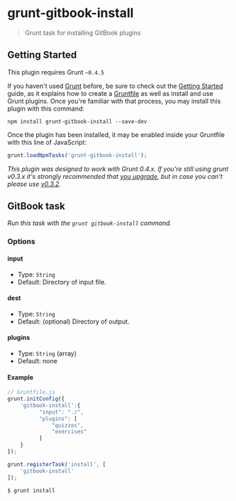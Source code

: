 # grunt-gitbook-install
> Grunt task for installing GitBook plugins

## Getting Started
This plugin requires Grunt `~0.4.5`

If you haven't used [Grunt](http://gruntjs.com/) before, be sure to check out the [Getting Started](http://gruntjs.com/getting-started) guide, as it explains how to create a [Gruntfile](http://gruntjs.com/sample-gruntfile) as well as install and use Grunt plugins. Once you're familiar with that process, you may install this plugin with this command:

```shell
npm install grunt-gitbook-install --save-dev
```

Once the plugin has been installed, it may be enabled inside your Gruntfile with this line of JavaScript:

```js
grunt.loadNpmTasks('grunt-gitbook-install');
```

*This plugin was designed to work with Grunt 0.4.x. If you're still using grunt v0.3.x it's strongly recommended that [you upgrade](http://gruntjs.com/upgrading-from-0.3-to-0.4), but in case you can't please use [v0.3.2](https://github.com/gruntjs/grunt-contrib-less/tree/grunt-0.3-stable).*


## GitBook task

_Run this task with the `grunt gitbook-install` command._

### Options

#### input
- Type: `String`
- Default: Directory of input file.

#### dest 
- Type: `String` 
- Default: (optional) Directory of output.

#### plugins
- Type: `String` (array)
- Default: none


#### Example

```js
// Gruntfile.js
grunt.initConfig({
    'gitbook-install':{
          "input": "./",
          "plugins": [
              "quizzes", 
              "exercises"
          ]
    }
});

grunt.registerTask('install', [
    'gitbook-install'
]);
```

```shell
$ grunt install
```



